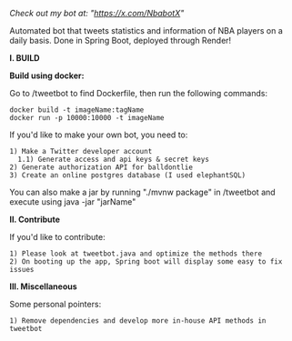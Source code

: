 *Check out my bot at: "https://x.com/NbabotX"*

Automated bot that tweets statistics and information of NBA players on a daily basis. Done in Spring Boot, deployed through Render!

**I. BUILD**

  **Build using docker:**

 Go to /tweetbot to find Dockerfile, then run the following commands:

    docker build -t imageName:tagName
    docker run -p 10000:10000 -t imageName

  If you'd like to make your own bot, you need to:
  
    1) Make a Twitter developer account 
      1.1) Generate access and api keys & secret keys
    2) Generate authorization API for balldontlie
    3) Create an online postgres database (I used elephantSQL)

You can also make a jar by running "./mvnw package" in /tweetbot and execute using java -jar "jarName"

**II. Contribute**

  If you'd like to contribute:
  
    1) Please look at tweetbot.java and optimize the methods there
    2) On booting up the app, Spring boot will display some easy to fix issues

**III. Miscellaneous**

Some personal pointers:

    1) Remove dependencies and develop more in-house API methods in tweetbot
  
  

